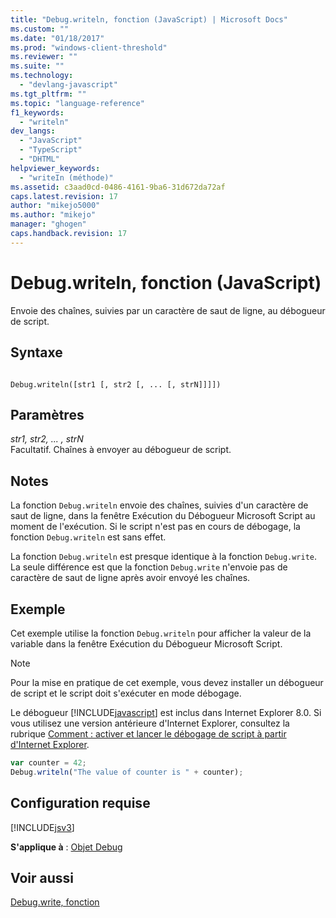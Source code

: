 ```yaml
---
title: "Debug.writeln, fonction (JavaScript) | Microsoft Docs"
ms.custom: ""
ms.date: "01/18/2017"
ms.prod: "windows-client-threshold"
ms.reviewer: ""
ms.suite: ""
ms.technology: 
  - "devlang-javascript"
ms.tgt_pltfrm: ""
ms.topic: "language-reference"
f1_keywords: 
  - "writeln"
dev_langs: 
  - "JavaScript"
  - "TypeScript"
  - "DHTML"
helpviewer_keywords: 
  - "writeIn (méthode)"
ms.assetid: c3aad0cd-0486-4161-9ba6-31d672da72af
caps.latest.revision: 17
author: "mikejo5000"
ms.author: "mikejo"
manager: "ghogen"
caps.handback.revision: 17
---
```

# Debug.writeln, fonction (JavaScript)
Envoie des chaînes, suivies par un caractère de saut de ligne, au débogueur de script.  
  
## Syntaxe  
  
```  
  
Debug.writeln([str1 [, str2 [, ... [, strN]]]])  
```  
  
## Paramètres  
 *str1, str2, ... , strN*  
 Facultatif.  Chaînes à envoyer au débogueur de script.  
  
## Notes  
 La fonction `Debug.writeln` envoie des chaînes, suivies d'un caractère de saut de ligne, dans la fenêtre Exécution du Débogueur Microsoft Script au moment de l'exécution.  Si le script n'est pas en cours de débogage, la fonction `Debug.writeln` est sans effet.  
  
 La fonction `Debug.writeln` est presque identique à la fonction `Debug.write`.  La seule différence est que la fonction `Debug.write` n'envoie pas de caractère de saut de ligne après avoir envoyé les chaînes.  
  
## Exemple  
 Cet exemple utilise la fonction `Debug.writeln` pour afficher la valeur de la variable dans la fenêtre Exécution du Débogueur Microsoft Script.  
  
> [!NOTE]
>  Pour la mise en pratique de cet exemple, vous devez installer un débogueur de script et le script doit s'exécuter en mode débogage.  
>   
>  Le débogueur [!INCLUDE[javascript](../../javascript/includes/javascript-md.md)] est inclus dans Internet Explorer 8.0.  Si vous utilisez une version antérieure d'Internet Explorer, consultez la rubrique [Comment : activer et lancer le débogage de script à partir d'Internet Explorer](http://go.microsoft.com/fwlink/?LinkId=133801).  
  
```javascript  
var counter = 42;  
Debug.writeln("The value of counter is " + counter);  
```  
  
## Configuration requise  
 [!INCLUDE[jsv3](../../javascript/reference/includes/jsv3-md.md)]  
  
 **S'applique à** : [Objet Debug](../../javascript/reference/debug-object-javascript.md)  
  
## Voir aussi  
 [Debug.write, fonction](../../javascript/reference/debug-write-function-javascript.md)